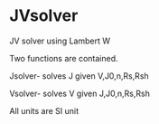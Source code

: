 # JVsolver
JV solver using Lambert W

Two functions are contained. 


Jsolver- solves J given V,J0,n,Rs,Rsh


Vsolver- solves V given J,J0,n,Rs,Rsh

All units are SI unit

